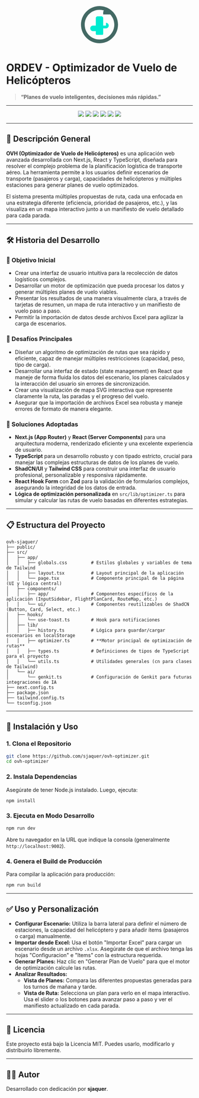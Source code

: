 <p align="center">
  <svg width="120" height="120" viewBox="0 0 24 24" fill="none" xmlns="http://www.w3.org/2000/svg">
    <path d="M12 2C6.48 2 2 6.48 2 12s4.48 10 10 10 10-4.48 10-10S17.52 2 12 2zm0 18c-4.41 0-8-3.59-8-8s3.59-8 8-8 8 3.59 8 8-3.59 8-8 8z" fill="#436964"/>
    <path d="M15.5 12.5H14v-4c0-.55-.45-1-1-1h-2c-.55 0-1 .45-1 1v4h-1.5c-.83 0-1.5.67-1.5 1.5v0c0 .83.67 1.5 1.5 1.5h1.5v1.5c0 .28.22.5.5.5h3c.28 0 .5-.22.5-.5V14h1.5c.83 0 1.5-.67 1.5-1.5v0c0-.83-.67-1.5-1.5-1.5z" fill="#00EBD1"/>
    <path d="M16 3.5c-1.1 0-2 .9-2 2v1h4v-1c0-1.1-.9-2-2-2z" fill="#436964"/>
  </svg>
</p>

# ORDEV - Optimizador de Vuelo de Helicópteros

> **“Planes de vuelo inteligentes, decisiones más rápidas.”**

---

<p align="center">
  <img src="https://img.shields.io/badge/Next.js-15.x-black?logo=nextdotjs&logoColor=white" />
  <img src="https://img.shields.io/badge/React-18.x-blue?logo=react&logoColor=white" />
  <img src="https://img.shields.io/badge/TypeScript-5.x-blue?logo=typescript&logoColor=white" />
  <img src="https://img.shields.io/badge/TailwindCSS-3.x-teal?logo=tailwindcss&logoColor=white" />
  <img src="https://img.shields.io/badge/Genkit-1.x-orange?logo=google&logoColor=white" />
  <img src="https://img.shields.io/badge/License-MIT-green" />
</p>

---

## 🧠 Descripción General

**OVH (Optimizador de Vuelo de Helicópteros)** es una aplicación web avanzada desarrollada con Next.js, React y TypeScript, diseñada para resolver el complejo problema de la planificación logística de transporte aéreo. La herramienta permite a los usuarios definir escenarios de transporte (pasajeros y carga), capacidades de helicópteros y múltiples estaciones para generar planes de vuelo optimizados.

El sistema presenta múltiples propuestas de ruta, cada una enfocada en una estrategia diferente (eficiencia, prioridad de pasajeros, etc.), y las visualiza en un mapa interactivo junto a un manifiesto de vuelo detallado para cada parada.

---

## 🛠️ Historia del Desarrollo

### 🔹 Objetivo Inicial

*   Crear una interfaz de usuario intuitiva para la recolección de datos logísticos complejos.
*   Desarrollar un motor de optimización que pueda procesar los datos y generar múltiples planes de vuelo viables.
*   Presentar los resultados de una manera visualmente clara, a través de tarjetas de resumen, un mapa de ruta interactivo y un manifiesto de vuelo paso a paso.
*   Permitir la importación de datos desde archivos Excel para agilizar la carga de escenarios.

### 🔹 Desafíos Principales

*   Diseñar un algoritmo de optimización de rutas que sea rápido y eficiente, capaz de manejar múltiples restricciones (capacidad, peso, tipo de carga).
*   Desarrollar una interfaz de estado (state management) en React que maneje de forma fluida los datos del escenario, los planes calculados y la interacción del usuario sin errores de sincronización.
*   Crear una visualización de mapa SVG interactiva que represente claramente la ruta, las paradas y el progreso del vuelo.
*   Asegurar que la importación de archivos Excel sea robusta y maneje errores de formato de manera elegante.

### 🔹 Soluciones Adoptadas

*   **Next.js (App Router)** y **React (Server Components)** para una arquitectura moderna, renderizado eficiente y una excelente experiencia de usuario.
*   **TypeScript** para un desarrollo robusto y con tipado estricto, crucial para manejar las complejas estructuras de datos de los planes de vuelo.
*   **ShadCN/UI** y **Tailwind CSS** para construir una interfaz de usuario profesional, personalizable y responsiva rápidamente.
*   **React Hook Form** con **Zod** para la validación de formularios complejos, asegurando la integridad de los datos de entrada.
*   **Lógica de optimización personalizada** en `src/lib/optimizer.ts` para simular y calcular las rutas de vuelo basadas en diferentes estrategias.

---

## 📋 Estructura del Proyecto

```
ovh-sjaquer/
├── public/
├── src/
│   ├── app/
│   │   ├── globals.css         # Estilos globales y variables de tema de Tailwind
│   │   ├── layout.tsx          # Layout principal de la aplicación
│   │   └── page.tsx            # Componente principal de la página (UI y lógica central)
│   ├── components/
│   │   ├── app/                # Componentes específicos de la aplicación (InputSidebar, FlightPlanCard, RouteMap, etc.)
│   │   └── ui/                 # Componentes reutilizables de ShadCN (Button, Card, Select, etc.)
│   ├── hooks/
│   │   └── use-toast.ts        # Hook para notificaciones
│   ├── lib/
│   │   ├── history.ts          # Lógica para guardar/cargar escenarios en localStorage
│   │   ├── optimizer.ts        # **Motor principal de optimización de rutas**
│   │   ├── types.ts            # Definiciones de tipos de TypeScript para el proyecto
│   │   └── utils.ts            # Utilidades generales (cn para clases de Tailwind)
│   └── ai/
│       └── genkit.ts           # Configuración de Genkit para futuras integraciones de IA
├── next.config.ts
├── package.json
├── tailwind.config.ts
└── tsconfig.json
```

---

## 💾 Instalación y Uso

### 1. Clona el Repositorio

```bash
git clone https://github.com/sjaquer/ovh-optimizer.git
cd ovh-optimizer
```

### 2. Instala Dependencias

Asegúrate de tener Node.js instalado. Luego, ejecuta:

```bash
npm install
```

### 3. Ejecuta en Modo Desarrollo

```bash
npm run dev
```

Abre tu navegador en la URL que indique la consola (generalmente `http://localhost:9002`).

### 4. Genera el Build de Producción

Para compilar la aplicación para producción:

```bash
npm run build
```

---

## ✅ Uso y Personalización

*   **Configurar Escenario:** Utiliza la barra lateral para definir el número de estaciones, la capacidad del helicóptero y para añadir ítems (pasajeros o carga) manualmente.
*   **Importar desde Excel:** Usa el botón "Importar Excel" para cargar un escenario desde un archivo `.xlsx`. Asegúrate de que el archivo tenga las hojas "Configuracion" e "Items" con la estructura requerida.
*   **Generar Planes:** Haz clic en "Generar Plan de Vuelo" para que el motor de optimización calcule las rutas.
*   **Analizar Resultados:**
    *   **Vista de Planes:** Compara las diferentes propuestas generadas para los turnos de mañana y tarde.
    *   **Vista de Ruta:** Selecciona un plan para verlo en el mapa interactivo. Usa el slider o los botones para avanzar paso a paso y ver el manifiesto actualizado en cada parada.

---

## 📝 Licencia

Este proyecto está bajo la Licencia MIT. Puedes usarlo, modificarlo y distribuirlo libremente.

---

## 👨‍💻 Autor

Desarrollado con dedicación por **sjaquer**.
